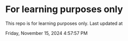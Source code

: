 # For learning purposes only
This repo is for learning purposes only.
Last updated at

Friday, November 15, 2024 4:57:57 PM

